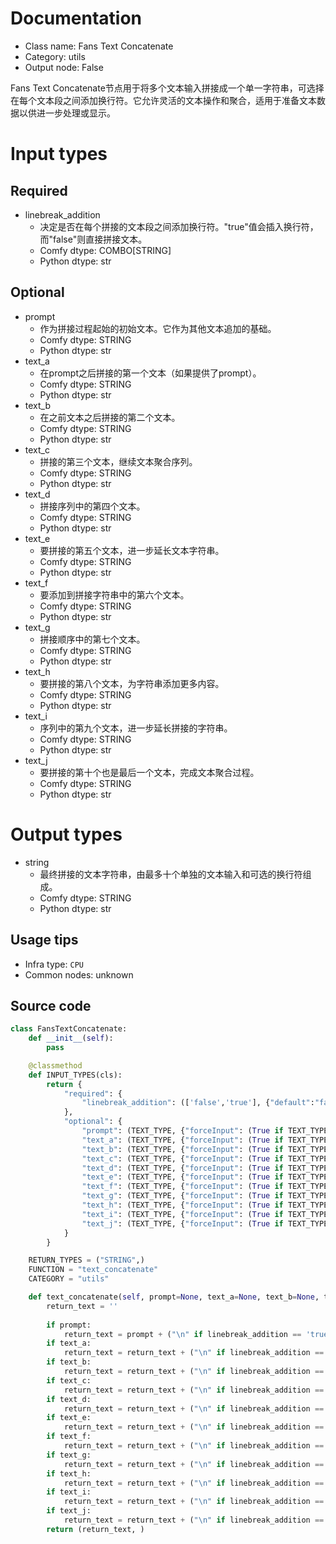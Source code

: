 
# Documentation
- Class name: Fans Text Concatenate
- Category: utils
- Output node: False

Fans Text Concatenate节点用于将多个文本输入拼接成一个单一字符串，可选择在每个文本段之间添加换行符。它允许灵活的文本操作和聚合，适用于准备文本数据以供进一步处理或显示。

# Input types
## Required
- linebreak_addition
    - 决定是否在每个拼接的文本段之间添加换行符。"true"值会插入换行符，而"false"则直接拼接文本。
    - Comfy dtype: COMBO[STRING]
    - Python dtype: str

## Optional
- prompt
    - 作为拼接过程起始的初始文本。它作为其他文本追加的基础。
    - Comfy dtype: STRING
    - Python dtype: str
- text_a
    - 在prompt之后拼接的第一个文本（如果提供了prompt）。
    - Comfy dtype: STRING
    - Python dtype: str
- text_b
    - 在之前文本之后拼接的第二个文本。
    - Comfy dtype: STRING
    - Python dtype: str
- text_c
    - 拼接的第三个文本，继续文本聚合序列。
    - Comfy dtype: STRING
    - Python dtype: str
- text_d
    - 拼接序列中的第四个文本。
    - Comfy dtype: STRING
    - Python dtype: str
- text_e
    - 要拼接的第五个文本，进一步延长文本字符串。
    - Comfy dtype: STRING
    - Python dtype: str
- text_f
    - 要添加到拼接字符串中的第六个文本。
    - Comfy dtype: STRING
    - Python dtype: str
- text_g
    - 拼接顺序中的第七个文本。
    - Comfy dtype: STRING
    - Python dtype: str
- text_h
    - 要拼接的第八个文本，为字符串添加更多内容。
    - Comfy dtype: STRING
    - Python dtype: str
- text_i
    - 序列中的第九个文本，进一步延长拼接的字符串。
    - Comfy dtype: STRING
    - Python dtype: str
- text_j
    - 要拼接的第十个也是最后一个文本，完成文本聚合过程。
    - Comfy dtype: STRING
    - Python dtype: str

# Output types
- string
    - 最终拼接的文本字符串，由最多十个单独的文本输入和可选的换行符组成。
    - Comfy dtype: STRING
    - Python dtype: str


## Usage tips
- Infra type: `CPU`
- Common nodes: unknown


## Source code
```python
class FansTextConcatenate:
    def __init__(self):
        pass

    @classmethod
    def INPUT_TYPES(cls):
        return {
            "required": {
                "linebreak_addition": (['false','true'], {"default":"false"} ),
            },
            "optional": {
                "prompt": (TEXT_TYPE, {"forceInput": (True if TEXT_TYPE == 'STRING' else False)}),
                "text_a": (TEXT_TYPE, {"forceInput": (True if TEXT_TYPE == 'STRING' else False)}),
                "text_b": (TEXT_TYPE, {"forceInput": (True if TEXT_TYPE == 'STRING' else False)}),
                "text_c": (TEXT_TYPE, {"forceInput": (True if TEXT_TYPE == 'STRING' else False)}),
                "text_d": (TEXT_TYPE, {"forceInput": (True if TEXT_TYPE == 'STRING' else False)}),
                "text_e": (TEXT_TYPE, {"forceInput": (True if TEXT_TYPE == 'STRING' else False)}),
                "text_f": (TEXT_TYPE, {"forceInput": (True if TEXT_TYPE == 'STRING' else False)}),
                "text_g": (TEXT_TYPE, {"forceInput": (True if TEXT_TYPE == 'STRING' else False)}),
                "text_h": (TEXT_TYPE, {"forceInput": (True if TEXT_TYPE == 'STRING' else False)}),
                "text_i": (TEXT_TYPE, {"forceInput": (True if TEXT_TYPE == 'STRING' else False)}),
                "text_j": (TEXT_TYPE, {"forceInput": (True if TEXT_TYPE == 'STRING' else False)}),
            }
        }

    RETURN_TYPES = ("STRING",)
    FUNCTION = "text_concatenate"
    CATEGORY = "utils"

    def text_concatenate(self, prompt=None, text_a=None, text_b=None, text_c=None, text_d=None, text_e=None, text_f=None, text_g=None, text_h=None, text_i=None, text_j=None, linebreak_addition='false'):
        return_text = ''
        
        if prompt:
            return_text = prompt + ("\n" if linebreak_addition == 'true' else '')
        if text_a:
            return_text = return_text + ("\n" if linebreak_addition == 'true' else '') + text_a
        if text_b:
            return_text = return_text + ("\n" if linebreak_addition == 'true' else '') + text_b
        if text_c:
            return_text = return_text + ("\n" if linebreak_addition == 'true' else '') + text_c
        if text_d:
            return_text = return_text + ("\n" if linebreak_addition == 'true' else '') + text_d
        if text_e:
            return_text = return_text + ("\n" if linebreak_addition == 'true' else '') + text_e
        if text_f:
            return_text = return_text + ("\n" if linebreak_addition == 'true' else '') + text_f
        if text_g:
            return_text = return_text + ("\n" if linebreak_addition == 'true' else '') + text_g
        if text_h:
            return_text = return_text + ("\n" if linebreak_addition == 'true' else '') + text_h
        if text_i:
            return_text = return_text + ("\n" if linebreak_addition == 'true' else '') + text_i
        if text_j:
            return_text = return_text + ("\n" if linebreak_addition == 'true' else '') + text_j
        return (return_text, )

```
